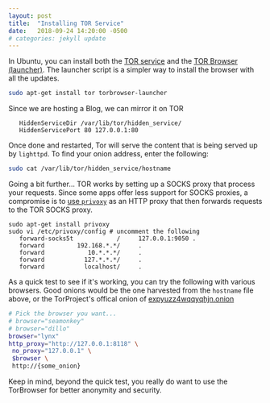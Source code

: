```yaml
---
layout: post
title:  "Installing TOR Service"
date:   2018-09-24 14:20:00 -0500
# categories: jekyll update
---
```


<!-- 
todo:
https://wiki.debian.org/TorBrowser#Introduction
http://web.archive.org/web/20180909171127/https://www.torproject.org/docs/debian.html.en
http://www.privoxy.org/faq/misc.html#TOR
-->

In Ubuntu, you can install both the [TOR service](https://www.torproject.org/docs/debian.html.en) and the [TOR Browser (launcher)](https://wiki.debian.org/TorBrowser#Introduction).  The launcher script is a simpler way to install the browser with all the updates.

```bash
sudo apt-get install tor torbrowser-launcher
```

Since we are hosting a Blog, we can mirror it on TOR

```
   HiddenServiceDir /var/lib/tor/hidden_service/
   HiddenServicePort 80 127.0.0.1:80
```

Once done and restarted, Tor will serve the content that is being served up by `lighttpd`.  To find your onion address, enter the following:

```bash
sudo cat /var/lib/tor/hidden_service/hostname
```

Going a bit further... TOR works by setting up a SOCKS proxy that process your requests.  Since some apps offer less support for SOCKS proxies, a compromise is to [use `privoxy`](http://www.privoxy.org/faq/misc.html#TOR) as an HTTP proxy that then forwards requests to the TOR SOCKS proxy.

```
sudo apt-get install privoxy
sudo vi /etc/privoxy/config # uncomment the following
   forward-socks5t            /     127.0.0.1:9050 .
   forward         192.168.*.*/     .
   forward            10.*.*.*/     .
   forward           127.*.*.*/     .
   forward           localhost/     .
```

As a quick test to see if it's working, you can try the following with various browsers.  Good onions would be the one harvested from the `hostname` file above, or the TorProject's offical onion of [expyuzz4wqqyqhjn.onion](http://expyuzz4wqqyqhjn.onion/)
```bash
# Pick the browser you want...
# browser="seamonkey"
# browser="dillo"
browser="lynx"
http_proxy="http://127.0.0.1:8118" \
 no_proxy="127.0.0.1" \
 $browser \
 http://{some_onion}
```

Keep in mind, beyond the quick test, you really do want to use the TorBrowser for better anonymity and security.